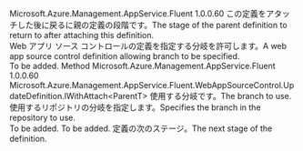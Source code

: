 <Type Name="IWithBranch&lt;ParentT&gt;" FullName="Microsoft.Azure.Management.AppService.Fluent.WebAppSourceControl.UpdateDefinition.IWithBranch&lt;ParentT&gt;">
  <TypeSignature Language="C#" Value="public interface IWithBranch&lt;ParentT&gt;" />
  <TypeSignature Language="ILAsm" Value=".class public interface auto ansi abstract IWithBranch`1&lt;ParentT&gt;" />
  <TypeSignature Language="DocId" Value="T:Microsoft.Azure.Management.AppService.Fluent.WebAppSourceControl.UpdateDefinition.IWithBranch`1" />
  <TypeSignature Language="VB.NET" Value="Public Interface IWithBranch(Of ParentT)" />
  <TypeSignature Language="F#" Value="type IWithBranch&lt;'ParentT&gt; = interface" />
  <AssemblyInfo>
    <AssemblyName>Microsoft.Azure.Management.AppService.Fluent</AssemblyName>
    <AssemblyVersion>1.0.0.60</AssemblyVersion>
  </AssemblyInfo>
  <TypeParameters>
    <TypeParameter Name="ParentT" />
  </TypeParameters>
  <Interfaces />
  <Docs>
    <typeparam name="ParentT"><span data-ttu-id="6d448-101">この定義をアタッチした後に戻るに親の定義の段階です。</span><span class="sxs-lookup"><span data-stu-id="6d448-101">The stage of the parent definition to return to after attaching this definition.</span></span></typeparam>
    <summary>
            <span data-ttu-id="6d448-102">Web アプリ ソース コントロールの定義を指定する分岐を許可します。</span><span class="sxs-lookup"><span data-stu-id="6d448-102">A web app source control definition allowing branch to be specified.</span></span>
            </summary>
    <remarks>To be added.</remarks>
  </Docs>
  <Members>
    <Member MemberName="WithBranch">
      <MemberSignature Language="C#" Value="public Microsoft.Azure.Management.AppService.Fluent.WebAppSourceControl.UpdateDefinition.IWithAttach&lt;ParentT&gt; WithBranch (string branch);" />
      <MemberSignature Language="ILAsm" Value=".method public hidebysig newslot virtual instance class Microsoft.Azure.Management.AppService.Fluent.WebAppSourceControl.UpdateDefinition.IWithAttach`1&lt;!ParentT&gt; WithBranch(string branch) cil managed" />
      <MemberSignature Language="DocId" Value="M:Microsoft.Azure.Management.AppService.Fluent.WebAppSourceControl.UpdateDefinition.IWithBranch`1.WithBranch(System.String)" />
      <MemberSignature Language="VB.NET" Value="Public Function WithBranch (branch As String) As IWithAttach(Of ParentT)" />
      <MemberSignature Language="F#" Value="abstract member WithBranch : string -&gt; Microsoft.Azure.Management.AppService.Fluent.WebAppSourceControl.UpdateDefinition.IWithAttach&lt;'ParentT&gt;" Usage="iWithBranch.WithBranch branch" />
      <MemberType>Method</MemberType>
      <AssemblyInfo>
        <AssemblyName>Microsoft.Azure.Management.AppService.Fluent</AssemblyName>
        <AssemblyVersion>1.0.0.60</AssemblyVersion>
      </AssemblyInfo>
      <ReturnValue>
        <ReturnType>Microsoft.Azure.Management.AppService.Fluent.WebAppSourceControl.UpdateDefinition.IWithAttach&lt;ParentT&gt;</ReturnType>
      </ReturnValue>
      <Parameters>
        <Parameter Name="branch" Type="System.String" />
      </Parameters>
      <Docs>
        <param name="branch"><span data-ttu-id="6d448-103">使用する分岐です。</span><span class="sxs-lookup"><span data-stu-id="6d448-103">The branch to use.</span></span></param>
        <summary>
            <span data-ttu-id="6d448-104">使用するリポジトリの分岐を指定します。</span><span class="sxs-lookup"><span data-stu-id="6d448-104">Specifies the branch in the repository to use.</span></span>
            </summary>
        <returns>To be added.</returns>
        <remarks>To be added.</remarks>
        <return><span data-ttu-id="6d448-105">定義の次のステージ。</span><span class="sxs-lookup"><span data-stu-id="6d448-105">The next stage of the definition.</span></span></return>
      </Docs>
    </Member>
  </Members>
</Type>